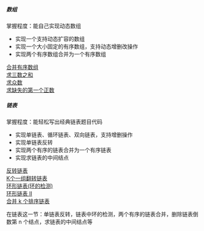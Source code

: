 ##### 数组

掌握程度：能自己实现动态数组
* 实现一个支持动态扩容的数组
* 实现一个大小固定的有序数组，支持动态增删改操作
* 实现两个有序数组合并为一个有序数组

[合并有序数组](../src/main/java/com/kandy/algorithm/week01/LC88合并两个有序数组.java)<br/>
[求三数之和](https://leetcode.cn/problems/3sum/description)<br/>
[求众数](https://leetcode.cn/problems/majority-element/description/)<br/>
[求缺失的第一个正数](https://leetcode.cn/problems/first-missing-positive/description/)<br/>







##### 链表

掌握程度：能轻松写出经典链表题目代码
* 实现单链表、循环链表、双向链表，支持增删操作
* 实现单链表反转
* 实现两个有序的链表合并为一个有序链表
* 实现求链表的中间结点

[反转链表](../src/main/java/com/kandy/algorithm/week01/LC206反转链表.java)<br/>
[K个一组翻转链表](../src/main/java/com/kandy/algorithm/week01/LC25K个一组翻转链表.java)<br/>
[环形链表(环的检测)](../src/main/java/com/kandy/algorithm/week01/LC141环形链表.java)<br/>
[环形链表 II](../src/main/java/com/kandy/algorithm/week01/LC142环形链表II.java) <br/>
[合并 k 个排序链表](https://leetcode.cn/problems/merge-k-sorted-lists/description/) <br/>

在链表这一节：单链表反转，链表中环的检测，两个有序的链表合并，删除链表倒数第 n 个结点，求链表的中间结点等
